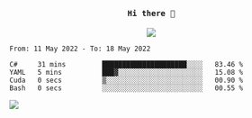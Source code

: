 <h4 align="center"><samp> Hi there 👋  </samp></h4>

<p align="center">
  
  <a href="https://github.com/bznick98">
    <img align="center" src="https://github-readme-stats.vercel.app/api?username=bznick98&&count_private=true&hide=issues,prs&include_all_commits=true&show_icons=true&theme=gruvbox" />
  </a>
  
  <!--START_SECTION:waka-->

```text
From: 11 May 2022 - To: 18 May 2022

C#     31 mins         █████████████████████░░░░   83.46 %
YAML   5 mins          ███▓░░░░░░░░░░░░░░░░░░░░░   15.08 %
Cuda   0 secs          ▒░░░░░░░░░░░░░░░░░░░░░░░░   00.90 %
Bash   0 secs          ░░░░░░░░░░░░░░░░░░░░░░░░░   00.55 %
```

<!--END_SECTION:waka-->
  
 
</p>

![](https://visitor-badge.glitch.me/badge?page_id=bznick98.bznick98)
